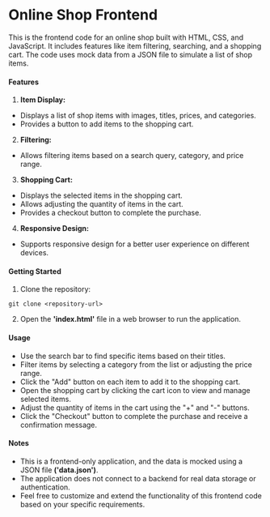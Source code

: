 # Online Shop Frontend

This is the frontend code for an online shop built with HTML, CSS, and JavaScript. It includes features like item filtering, searching, and a shopping cart. The code uses mock data from a JSON file to simulate a list of shop items.

#### Features

1. __Item Display:__
  * Displays a list of shop items with images, titles, prices, and categories.
  * Provides a button to add items to the shopping cart.
2. __Filtering:__
  * Allows filtering items based on a search query, category, and price range.
3. __Shopping Cart:__
  * Displays the selected items in the shopping cart.
  * Allows adjusting the quantity of items in the cart.
  * Provides a checkout button to complete the purchase.
4. __Responsive Design:__
  * Supports responsive design for a better user experience on different devices.

#### Getting Started

1. Clone the repository:
```
git clone <repository-url>
```
2. Open the __'index.html'__ file in a web browser to run the application.

#### Usage

* Use the search bar to find specific items based on their titles.
* Filter items by selecting a category from the list or adjusting the price range.
* Click the "Add" button on each item to add it to the shopping cart.
* Open the shopping cart by clicking the cart icon to view and manage selected items.
* Adjust the quantity of items in the cart using the "+" and "-" buttons.
* Click the "Checkout" button to complete the purchase and receive a confirmation message.

#### Notes

* This is a frontend-only application, and the data is mocked using a JSON file __('data.json')__.
* The application does not connect to a backend for real data storage or authentication.
* Feel free to customize and extend the functionality of this frontend code based on your specific requirements.
